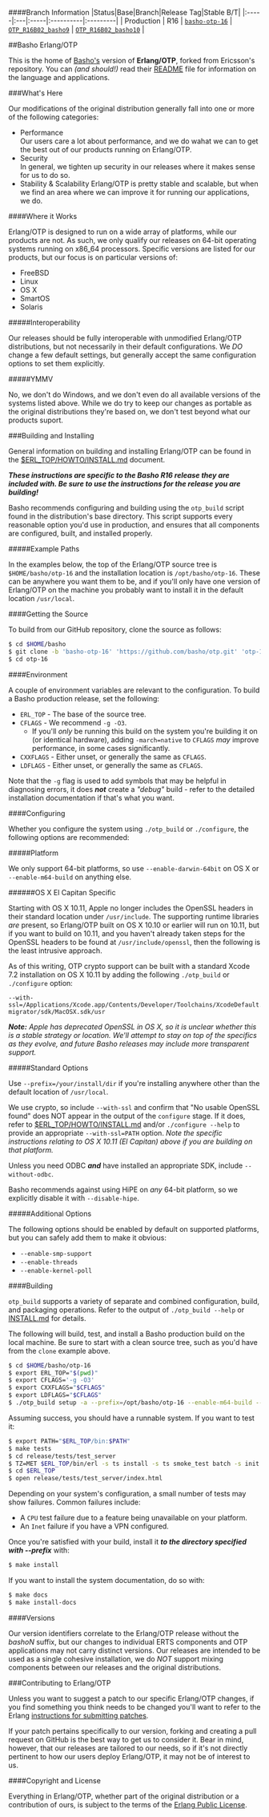 ####Branch Information
|Status|Base|Branch|Release Tag|Stable B/T|
|:-----|:---|:-----|:----------|:---------|
| Production   | R16    | [`basho-otp-16`](http://github.com/basho/otp/tree/basho-otp-16) | [`OTP_R16B02_basho9`](http://github.com/basho/otp/tree/OTP_R16B02_basho9) | [`OTP_R16B02_basho10`](http://github.com/basho/otp/tree/basho-otp-16) |

##Basho Erlang/OTP

This is the home of [Basho's][1] version of **Erlang/OTP**, forked from
Ericsson's repository.  You can _(and should!)_ read their
[README][5] file for information on the language and applications.

###What's Here

Our modifications of the original distribution generally fall into one or
more of the following categories:

* Performance<br />
  Our users care a lot about performance, and we do wahat we can to
  get the best out of our products running on Erlang/OTP.
* Security<br />
  In general, we tighten up security in our releases where it makes
  sense for us to do so.
* Stability & Scalability
  Erlang/OTP is pretty stable and scalable, but when we find an area
  where we can improve it for running our applications, we do.

####Where it Works

Erlang/OTP is designed to run on a wide array of platforms, while our
products are not. As such, we only qualify our releases on 64-bit
operating systems running on x86_64 processors. Specific versions are
listed for our products, but our focus is on particular versions of:

* FreeBSD
* Linux
* OS X
* SmartOS
* Solaris

#####Interoperability

Our releases should be fully interoperable with unmodified Erlang/OTP
distributions, but not necessarily in their default configurations. We
_DO_ change a few default settings, but generally accept the same
configuration options to set them explicitly.

#####YMMV

No, we don't do Windows, and we don't even do all available versions of
the systems listed above. While we do try to keep our changes as portable
as the original distributions they're based on, we don't test beyond what
our products suport.

###Building and Installing

General information on building and installing Erlang/OTP can be found
in the [$ERL_TOP/HOWTO/INSTALL.md](HOWTO/INSTALL.md) document.

***These instructions are specific to the Basho R16 release they are included
with.  Be sure to use the instructions for the release you are building!***

Basho recommends configuring and building using the `otp_build` script found
in the distribution's base directory. This script supports every reasonable
option you'd use in production, and ensures that all components are
configured, built, and installed properly.

#####Example Paths

In the examples below, the top of the Erlang/OTP source tree is
`$HOME/basho/otp-16` and the installation location is `/opt/basho/otp-16`.
These can be anywhere you want them to be, and if you'll only have one
version of Erlang/OTP on the machine you probably want to install it in the
default location `/usr/local`.

####Getting the Source

To build from our GitHub repository, clone the source as follows:

```bash
$ cd $HOME/basho
$ git clone -b 'basho-otp-16' 'https://github.com/basho/otp.git' 'otp-16'
$ cd otp-16
```

####Environment

A couple of environment variables are relevant to the configuration. To build
a Basho production release, set the following:

* `ERL_TOP` - The base of the source tree.
* `CFLAGS` - We recommend `-g -O3`.
  * If you'll *only* be running this build on the system you're building it
    on (or identical hardware), adding `-march=native` to `CFLAGS` _may_
    improve performance, in some cases significantly.
* `CXXFLAGS` - Either unset, or generally the same as `CFLAGS`.
* `LDFLAGS` - Either unset, or generally the same as `CFLAGS`.

Note that the `-g` flag is used to add symbols that may be helpful in
diagnosing errors, it does ***not*** create a *"debug"* build - refer to the
detailed installation documentation if that's what you want.

####Configuring

Whether you configure the system using `./otp_build` or `./configure`, the
following options are recommended:

#####Platform

We only support 64-bit platforms, so use `--enable-darwin-64bit` on OS X or
`--enable-m64-build` on anything else.

######OS X El Capitan Specific

Starting with OS X 10.11, Apple no longer includes the OpenSSL headers in
their standard location under `/usr/include`.  The supporting runtime
libraries *are* present, so Erlang/OTP built on OS X 10.10 or earlier will
run on 10.11, but if you want to build on 10.11, and you haven't already
taken steps for the OpenSSL headers to be found at `/usr/include/openssl`,
then the following is the least intrusive approach.

As of this writing, OTP crypto support can be built with a standard Xcode
7.2 installation on OS X 10.11 by adding the following `./otp_build` or
`./configure` option:

```
--with-ssl=/Applications/Xcode.app/Contents/Developer/Toolchains/XcodeDefault.xctoolchain/usr/lib/swift-migrator/sdk/MacOSX.sdk/usr
```

_**Note:** Apple has deprecated OpenSSL in OS X, so it is unclear whether
this is a stable strategy or location.  We'll attempt to stay on top of the
specifics as they evolve, and future Basho releases may include more
transparent support._ 


#####Standard Options

Use `--prefix=/your/install/dir` if you're installing anywhere other than
the default location of `/usr/local`.

We use crypto, so include `--with-ssl` and confirm that "No usable OpenSSL
found" does NOT appear in the output of the `configure` stage.
If it does, refer to [$ERL_TOP/HOWTO/INSTALL.md](HOWTO/INSTALL.md) and/or
`./configure --help` to provide an appropriate `--with-ssl=PATH` option.
_Note the specific instructions relating to OS X 10.11 (El Capitan) above
if you are building on that platform._

Unless you need ODBC ***and*** have installed an appropriate SDK, include
`--without-odbc`.

Basho recommends against using HiPE on *any* 64-bit platform, so we
explicitly disable it with `--disable-hipe`.

#####Additional Options

The following options should be enabled by default on supported platforms,
but you can safely add them to make it obvious:

* `--enable-smp-support`
* `--enable-threads`
* `--enable-kernel-poll`

####Building

`otp_build` supports a variety of separate and combined configuration, build,
and packaging operations. Refer to the output of `./otp_build --help` or
[INSTALL.md](HOWTO/INSTALL.md) for details.

The following will build, test, and install a Basho production build on the
local machine. Be sure to start with a clean source tree, such as you'd have
from the `clone` example above.

```bash
$ cd $HOME/basho/otp-16
$ export ERL_TOP="$(pwd)"
$ export CFLAGS='-g -O3'
$ export CXXFLAGS="$CFLAGS"
$ export LDFLAGS="$CFLAGS"
$ ./otp_build setup -a --prefix=/opt/basho/otp-16 --enable-m64-build --with-ssl --without-odbc --disable-hipe
```

Assuming success, you should have a runnable system. If you want to test it:

```bash
$ export PATH="$ERL_TOP/bin:$PATH"
$ make tests
$ cd release/tests/test_server
$ TZ=MET $ERL_TOP/bin/erl -s ts install -s ts smoke_test batch -s init stop
$ cd $ERL_TOP
$ open release/tests/test_server/index.html
```

Depending on your system's configuration, a small number of tests may show
failures. Common failures include:

* A `CPU` test failure due to a feature being unavailable on your platform.
* An `Inet` failure if you have a VPN configured.

Once you're satisfied with your build, install it ***to the directory
specified with --prefix*** with:

```bash
$ make install
```

If you want to install the system documentation, do so with:

```bash
$ make docs
$ make install-docs
```

####Versions

Our version identifiers correlate to the Erlang/OTP release without the
_bashoN_ suffix, but our changes to individual ERTS components and OTP
applications may not carry distinct versions. Our releases are intended to
be used as a single cohesive installation, we do _NOT_ support mixing
components between our releases and the original distributions.

###Contributing to Erlang/OTP

Unless you want to suggest a patch to our specific Erlang/OTP changes,
if you find something you think needs to be changed you'll want to refer
to the Erlang [instructions for submitting patches][6].

If your patch pertains specifically to our version, forking and creating
a pull request on GitHub is the best way to get us to consider it. Bear in
mind, however, that our releases are tailored to our needs, so if it's
not directly pertinent to how our users deploy Erlang/OTP, it may not be
of interest to us.

####Copyright and License

Everything in Erlang/OTP, whether part of the original distribution or a
contribution of ours, is subject to the terms of the
[Erlang Public License][3].


  [1]: http://www.basho.com
  [2]: http://www.erlang.org
  [3]: http://www.erlang.org/EPLICENSE
  [4]: http://github.com/erlang/otp
  [5]: http://github.com/erlang/otp/blob/maint/README.md
  [6]: http://wiki.github.com/erlang/otp/submitting-patches
